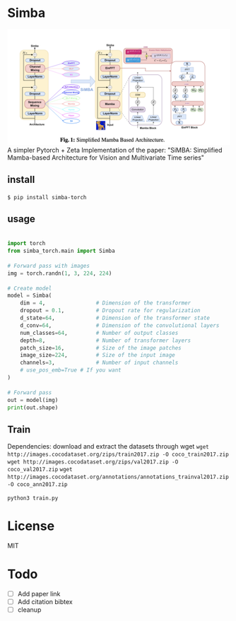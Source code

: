 
# Simba
![graph](graph.png)
A simpler Pytorch + Zeta Implementation of the paper: "SiMBA: Simplified Mamba-based Architecture for Vision and Multivariate Time series"


## install
`$ pip install simba-torch`

## usage
```python

import torch 
from simba_torch.main import Simba

# Forward pass with images
img = torch.randn(1, 3, 224, 224)

# Create model
model = Simba(
    dim = 4,                # Dimension of the transformer
    dropout = 0.1,          # Dropout rate for regularization
    d_state=64,             # Dimension of the transformer state
    d_conv=64,              # Dimension of the convolutional layers
    num_classes=64,         # Number of output classes
    depth=8,                # Number of transformer layers
    patch_size=16,          # Size of the image patches
    image_size=224,         # Size of the input image
    channels=3,             # Number of input channels
    # use_pos_emb=True # If you want
)

# Forward pass
out = model(img)
print(out.shape)

```


## Train
Dependencies: download and extract the datasets through wget
`wget http://images.cocodataset.org/zips/train2017.zip -O coco_train2017.zip`
`wget http://images.cocodataset.org/zips/val2017.zip -O coco_val2017.zip`
`wget http://images.cocodataset.org/annotations/annotations_trainval2017.zip -O coco_ann2017.zip`

`python3 train.py`

# License
MIT

# Todo
- [ ] Add paper link
- [ ] Add citation bibtex
- [ ] cleanup

